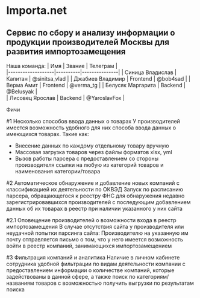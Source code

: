 # Importa.net  

## Сервис по сбору и анализу информации о продукции производителей Москвы для развития импортозамещения

Наша команда:
| Имя  | Звание  | Телеграм |   
|-------------------|----------|---------------|
| Синица Владислав  | Капитан  | @sinitsa_vlad |
| Джабиев Владимир  | Frontend | @bob4sad      |
| Верма Амит        | Frontend | @verma_tg     |
| Белусяк Маргарита | Backend  | @Belusyak     |   
| Лисовец Ярослав  | Backend  | @YaroslavFox |

Фичи

#1     Несколько способов ввода данных о товарах
У производителей имеется возможность удобного для них способа ввода данных о имеющихся товарах. Такие как:   
- Внесение данных по каждому отдельному товару вручную  
- Массовая загрузка товаров через файлы форматов xlsx, yml
 - Вызов работы парсера с предоставлением со стороны производителя ссылки на любую из категорий товаров и наименования категории/товара

#2     Автоматическое обнаружение и добавление новых компаний с классификацией их деятельности по ОКВЭД
Запуск по расписанию парсера, обращающегося к реестру ФНС для обнаружения недавно зарегистрировавшихся производителей с последующим добавлением данных об их товарах в реестр при наличии указанного у них сайта

#2.1     Оповещение производителей о возможности входа в реестр импортозамещения
В случае отсутствия сайта у производителя или неудачной попытки парсинга сайта: 
Производителю на указанную им почту отправляется письмо о том, что у него имеется возможность войти в реестр компаний, занимающихся импортозамещением

#3     Фильтрация компаний и аналитика
Наличие в личном кабинете сотрудника удобной фильтрации по видам деятельности компании с предоставлением информации о количестве компаний, которые задействованы в данной сфере, а также поиск по категориям/названиям товаров с возможностью получить выгрузки по результатам поиска